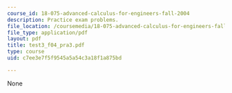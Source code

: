 ```yaml
---
course_id: 18-075-advanced-calculus-for-engineers-fall-2004
description: Practice exam problems.
file_location: /coursemedia/18-075-advanced-calculus-for-engineers-fall-2004/c7ee3e7f5f9545a5a54c3a18f1a875bd_test3_f04_pra3.pdf
file_type: application/pdf
layout: pdf
title: test3_f04_pra3.pdf
type: course
uid: c7ee3e7f5f9545a5a54c3a18f1a875bd

---
```

None